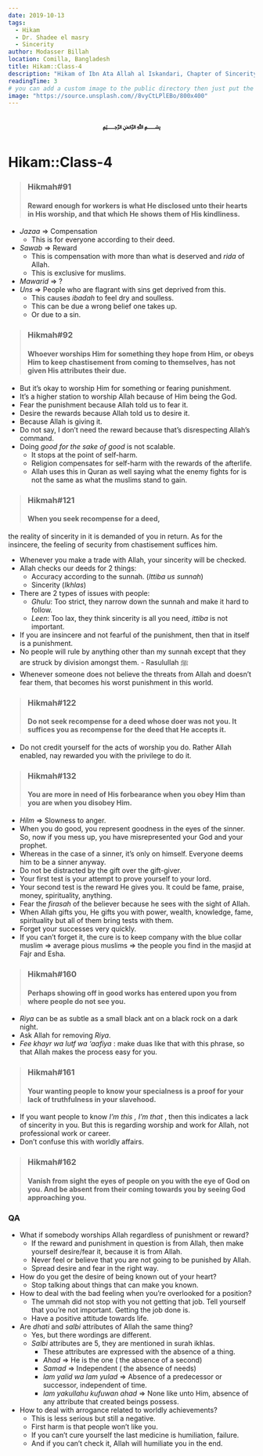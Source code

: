 ```yaml
---
date: 2019-10-13
tags:
  - Hikam
  - Dr. Shadee el masry
  - Sincerity
author: Modasser Billah
location: Comilla, Bangladesh
title: Hikam::Class-4
description: "Hikam of Ibn Ata Allah al Iskandari, Chapter of Sincerity"
readingTime: 3
# you can add a custom image to the public directory then just put the url here for example /images/....
image: "https://source.unsplash.com//8vyCtLPlEBo/800x400"
---
```

<h3 style="text-align: center;"> &#xFDFD;</h3>


# Hikam::Class-4

> ### Hikmah#91
> #### Reward enough for workers is what He disclosed unto their hearts in His worship, and that which He shows them of His kindliness.

- _Jazaa_ => Compensation
	- This is for everyone according to their deed.
- _Sawab_ => Reward
	- This is compensation with more than what is deserved and _rida_ of Allah.
	- This is exclusive for muslims.
- _Mawarid_ => ?
- _Uns_ => People who are flagrant with sins get deprived from this.
	- This causes _ibadah_ to feel dry and soulless.
	- This can be due a wrong belief one takes up.
	- Or due to a sin.

> ### Hikmah#92
> #### Whoever worships Him for something they hope from Him, or obeys Him to keep chastisement from coming to themselves, has not given His attributes their due.

- But it’s okay to worship Him for something or fearing punishment.
- It’s a higher station to worship Allah because of Him being the God.
- Fear the punishment because Allah told us to fear it.
- Desire the rewards because Allah told us to desire it.
- Because Allah is giving it.
- Do not say, I don’t need the reward because that’s disrespecting Allah’s command.
- Doing _good for the sake of good_ is not scalable.
	- It stops at the point of self-harm.
	- Religion compensates for self-harm with the rewards of the afterlife.
	- Allah uses this in Quran as well saying what the enemy fights for is not the same as what the muslims stand to gain.

> ### Hikmah#121
> #### When you seek recompense for a deed,
the reality of sincerity in it is demanded of you in return.
As for the insincere,
the feeling of security from chastisement suffices him.

- Whenever you make a trade with Allah, your sincerity will be checked.
- Allah checks our deeds for 2 things:
	- Accuracy according to the sunnah. (_Ittiba us sunnah_)
	- Sincerity (_Ikhlas_)
- There are 2 types of issues with people:
	- _Ghulu_: Too strict, they narrow down the sunnah and make it hard to follow.
	- _Leen_: Too lax, they think sincerity is all you need, _ittiba_ is not important.
- If you are insincere and not fearful of the punishment, then that in itself is a punishment.
- No people will rule by anything other than my sunnah except that they are struck by division amongst them. - Rasulullah &#xfdfa;
- Whenever someone does not believe the threats from Allah and doesn’t fear them, that becomes his worst punishment in this world.

> ### Hikmah#122
> #### Do not seek recompense for a deed whose doer was not you. It suffices you as recompense for the deed that He accepts it.

- Do not credit yourself for the acts of worship you do. Rather Allah enabled, nay rewarded you with the privilege to do it.

> ### Hikmah#132
> ####  You are more in need of His forbearance when you obey Him than you are when you disobey Him.

- _Hilm_ => Slowness to anger.
- When you do good, you represent goodness in the eyes of the sinner. So, now if you mess up, you have misrepresented your God and your prophet.
- Whereas in the case of a sinner, it’s only on himself. Everyone deems him to be a sinner anyway.
- Do not be distracted by the gift over the gift-giver.
- Your first test is your attempt to prove yourself to your lord.
- Your second test is the reward He gives you. It could be fame, praise, money, spirituality, anything.
- Fear the _firasah_ of the believer because he sees with the sight of Allah.
- When Allah gifts you, He gifts you with power, wealth, knowledge, fame, spirituality but all of them bring tests with them.
- Forget your successes very quickly.
- If you can’t forget it, the cure is to keep company with the blue collar muslim => average pious muslims => the people you find in the masjid at Fajr and Esha.

> ### Hikmah#160
> #### Perhaps showing off in good works has entered upon you from where people do not see you.

- _Riya_ can be as subtle as a small black ant on a black rock on a dark night.
- Ask Allah for removing _Riya_.
- _Fee khayr wa lutf wa ‘aafiya_ : make duas like that with this phrase, so that Allah makes the process easy for you.

> ### Hikmah#161
> #### Your wanting people to know your specialness is a proof for your lack of truthfulness in your slavehood.

 - If you want people to know _I’m this , I’m that_ , then this indicates a lack of sincerity in you. But this is regarding worship and work for Allah, not professional work or career.
 - Don’t confuse this with worldly affairs.

> ### Hikmah#162
> #### Vanish from sight the eyes of people on you with the eye of God on you. And be absent from their coming towards you by seeing God approaching you.

### QA
- What if somebody worships Allah regardless of punishment or reward?
	- If the reward and punishment in question is from Allah, then make yourself desire/fear it, because it is from Allah.
	- Never feel or believe that you are not going to be punished by Allah.
	- Spread desire and fear in the right way.
- How do you get the desire of being known out of your heart?
	- Stop talking about things that can make you known.
- How to deal with the bad feeling when you’re overlooked for a position?
	- The ummah did not stop with you not getting that job. Tell yourself that you’re not important. Getting the job done is.
	- Have a positive attitude towards life.
- Are _dhati_ and _salbi_ attributes of Allah the same thing?
	- Yes, but there wordings are different.
	- _Salbi_ attributes are 5, they are mentioned in surah ikhlas.
		- These attributes are expressed with the absence of a thing.
		- _Ahad_ => He is the one ( the absence of a second)
		- _Samad_ => Independent ( the absence of needs)
		- _lam yalid wa lam yulad_ => Absence of a predecessor or successor, independent of time.
		- _lam yakullahu kufuwan ahad_ => None like unto Him, absence of any attribute that created beings possess.
- How to deal with arrogance related to worldly achievements?
	- This is less serious but still a negative.
	- First harm is that people won’t like you.
	- If you can’t cure yourself the last medicine is humiliation, failure.
	- And if you can’t check it, Allah will humiliate you in the end.
